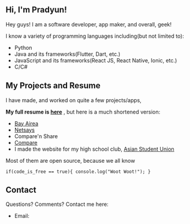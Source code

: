 ## Hi, I'm Pradyun!


Hey guys! I am a software developer, app maker, and overall, geek!

I know a variety of programming languages including(but not limited to):

- Python
- Java and its frameworks(Flutter, Dart, etc.)
- JavaScript and its frameworks(React JS, React Native, Ionic, etc.)
- C/C#



## My Projects and Resume

I have made, and worked on quite a few projects/apps, 

**My full resume is [here](https://docs.google.com/document/d/1-bteqsMhy7UjdY9hBJiIxjow8W1nQLutpTGUrYafuX0/)**
, but here is a much shortened version:

- [Bay Airea](https://pradymagal.github.io/BayAirea/)
- [Netsays](https://github.com/PradyMagal/Netsays)
- Compare'n Share
- [Compare](http://accelerate.im/projects/114)
- I made the website for my high school club, [Asian Student Union](https://asumvhs.org)

Most of them are open source, because we all know 

`
 if(code_is_free == true){
    console.log("Woot Woot!");
 }
`

## Contact

Questions? Comments? Contact me here:

- Email: 
